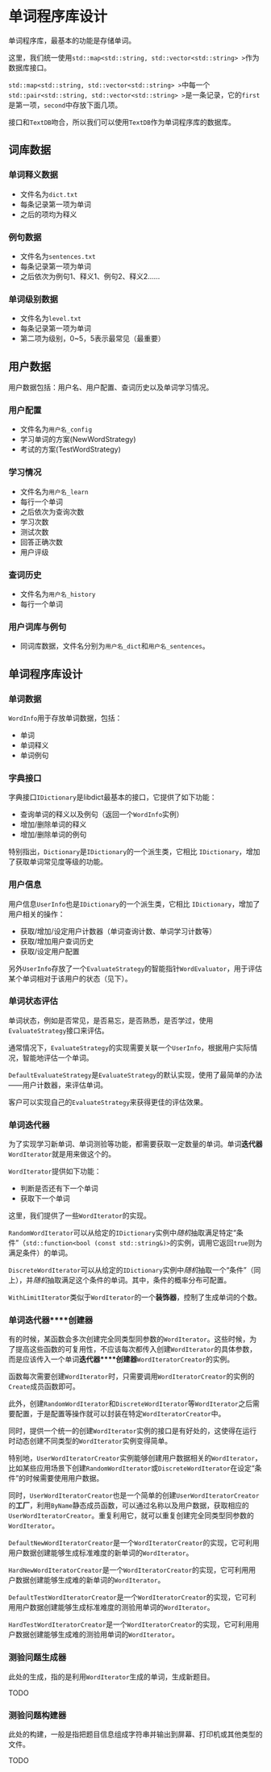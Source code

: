 # 单词程序库设计

单词程序库，最基本的功能是存储单词。

这里，我们统一使用`std::map<std::string, std::vector<std::string> >`作为数据库接口。

`std::map<std::string, std::vector<std::string> >`中每一个`std::pair<std::string, std::vector<std::string> >`是一条记录，它的`first`是第一项，`second`中存放下面几项。

接口和`TextDB`吻合，所以我们可以使用`TextDB`作为单词程序库的数据库。

## 词库数据

### 单词释义数据

- 文件名为`dict.txt`
- 每条记录第一项为单词
- 之后的项均为释义

### 例句数据

- 文件名为`sentences.txt`
- 每条记录第一项为单词
- 之后依次为例句1、释义1、例句2、释义2……

### 单词级别数据

- 文件名为`level.txt`
- 每条记录第一项为单词
- 第二项为级别，0~5，5表示最常见（最重要）

## 用户数据

用户数据包括：用户名、用户配置、查词历史以及单词学习情况。

### 用户配置

- 文件名为`用户名_config`
- 学习单词的方案(NewWordStrategy)
- 考试的方案(TestWordStrategy)

### 学习情况

- 文件名为`用户名_learn`
- 每行一个单词
- 之后依次为查询次数
- 学习次数
- 测试次数
- 回答正确次数
- 用户评级

### 查词历史

- 文件名为`用户名_history`
- 每行一个单词

### 用户词库与例句

- 同词库数据，文件名分别为`用户名_dict`和`用户名_sentences`。

## 单词程序库设计

### 单词数据

`WordInfo`用于存放单词数据，包括：

- 单词
- 单词释义
- 单词例句

### 字典接口

字典接口`IDictionary`是libdict最基本的接口，它提供了如下功能：

- 查询单词的释义以及例句（返回一个`WordInfo`实例）
- 增加/删除单词的释义
- 增加/删除单词的例句

特别指出，`Dictionary`是`IDictionary`的一个派生类，它相比
`IDictionary`，增加了获取单词常见度等级的功能。

### 用户信息

用户信息`UserInfo`也是`IDictionary`的一个派生类，它相比
`IDictionary`，增加了用户相关的操作：

- 获取/增加/设定用户计数器（单词查询计数、单词学习计数等）
- 获取/增加用户查词历史
- 获取/设定用户配置

另外`UserInfo`存放了一个`EvaluateStrategy`的智能指针`WordEvaluator`，用于评估某个单词相对于该用户的状态（见下）。

### 单词状态评估

单词状态，例如是否常见，是否易忘，是否熟悉，是否学过，使用`EvaluateStrategy`接口来评估。

通常情况下，`EvaluateStrategy`的实现需要关联一个`UserInfo`，根据用户实际情况，智能地评估一个单词。

`DefaultEvaluateStrategy`是`EvaluateStrategy`的默认实现，使用了最简单的办法——用户计数器，来评估单词。

客户可以实现自己的`EvaluateStrategy`来获得更佳的评估效果。

### 单词**迭代器**

为了实现学习新单词、单词测验等功能，都需要获取一定数量的单词。单词**迭代器**`WordIterator`就是用来做这个的。

`WordIterator`提供如下功能：

- 判断是否还有下一个单词
- 获取下一个单词

这里，我们提供了一些`WordIterator`的实现。

`RandomWordIterator`可以从给定的`IDictionary`实例中*随机*抽取满足特定“条件”（`std::function<bool (const std::string&)>`的实例，调用它返回`true`则为满足条件）的单词。

`DiscreteWordIterator`可以从给定的`IDictionary`实例中*随机*抽取一个“条件”（同上），并*随机*抽取满足这个条件的单词。其中，条件的概率分布可配置。

`WithLimitIterator`类似于`WordIterator`的一个**装饰器**，控制了生成单词的个数。

### 单词**迭代器****创建器**

有的时候，某函数会多次创建完全同类型同参数的`WordIterator`。这些时候，为了提高这些函数的可复用性，不应该每次都传入创建`WordIterator`的具体参数，而是应该传入一个单词**迭代器****创建器**`WordIteratorCreator`的实例。

函数每次需要创建`WordIterator`时，只需要调用`WordIteratorCreator`的实例的`Create`成员函数即可。

此外，创建`RandomWordIterator`和`DiscreteWordIterator`等`WordIterator`之后需要配置，于是配置等操作就可以封装在特定`WordIteratorCreator`中。

同时，提供一个统一的创建`WordIterator`实例的接口是有好处的，这使得在运行时动态创建不同类型的`WordIterator`实例变得简单。

特别地，`UserWordIteratorCreator`实例能够创建用户数据相关的`WordIterator`，比如某些应用场景下创建`RandomWordIterator`或`DiscreteWordIterator`在设定“条件”的时候需要使用用户数据。

同时，`UserWordIteratorCreator`也是一个简单的创建`UserWordIteratorCreator`的**工厂**，利用`ByName`静态成员函数，可以通过名称以及用户数据，获取相应的`UserWordIteratorCreator`。重复利用它，就可以重复创建完全同类型同参数的`WordIterator`。

`DefaultNewWordIteratorCreator`是一个`WordIteratorCreator`的实现，它可利用用户数据创建能够生成标准难度的新单词的`WordIterator`。

`HardNewWordIteratorCreator`是一个`WordIteratorCreator`的实现，它可利用用户数据创建能够生成难的新单词的`WordIterator`。

`DefaultTestWordIteratorCreator`是一个`WordIteratorCreator`的实现，它可利用用户数据创建能够生成标准难度的测验用单词的`WordIterator`。

`HardTestWordIteratorCreator`是一个`WordIteratorCreator`的实现，它可利用用户数据创建能够生成难的测验用单词的`WordIterator`。

### 测验问题生成器

此处的生成，指的是利用`WordIterator`生成的单词，生成新题目。

TODO

### 测验问题构建器

此处的构建，一般是指把题目信息组成字符串并输出到屏幕、打印机或其他类型的文件。

TODO

